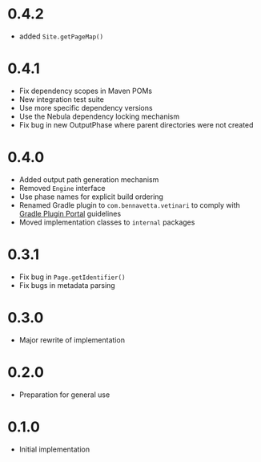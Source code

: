 # 0.4.2

* added `Site.getPageMap()`

# 0.4.1

* Fix dependency scopes in Maven POMs
* New integration test suite
* Use more specific dependency versions
* Use the Nebula dependency locking mechanism
* Fix bug in new OutputPhase where parent directories were not created

# 0.4.0

* Added output path generation mechanism
* Removed `Engine` interface
* Use phase names for explicit build ordering
* Renamed Gradle plugin to `com.bennavetta.vetinari` to comply with [Gradle Plugin Portal](http://plugins.gradle.org) guidelines
* Moved implementation classes to `internal` packages

# 0.3.1

* Fix bug in `Page.getIdentifier()`
* Fix bugs in metadata parsing

# 0.3.0

* Major rewrite of implementation

# 0.2.0

* Preparation for general use

# 0.1.0

* Initial implementation
